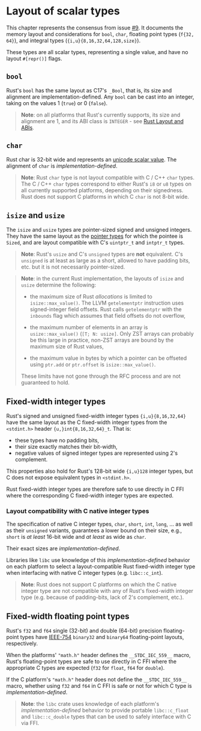 # Layout of scalar types

This chapter represents the consensus from issue [#9]. It documents the memory
layout and considerations for `bool`, `char`, floating point types (`f{32, 64}`), and integral types (`{i,u}{8,16,32,64,128,size}`).

These types are all scalar types, representing a single value, and have no
layout `#[repr()]` flags.

[#9]: https://github.com/rust-rfcs/unsafe-code-guidelines/issues/9

## `bool`

Rust's `bool` has the same layout as C17's` _Bool`, that is, its size and
alignment are implementation-defined. Any `bool` can be cast into an integer,
taking on the values 1 (`true`) or 0 (`false`).

> **Note**: on all platforms that Rust's currently supports, its size and
> alignment are 1, and its ABI class is `INTEGER` - see [Rust Layout and ABIs].

[Rust Layout and ABIs]: https://gankro.github.io/blah/rust-layouts-and-abis/#the-layoutsabis-of-builtins

## `char`

Rust char is 32-bit wide and represents an [unicode scalar value]. The alignment
of `char` is _implementation-defined_.

[unicode scalar value]: http://www.unicode.org/glossary/#unicode_scalar_value

> **Note**: Rust `char` type is not layout compatible with C / C++ `char` types.
> The C / C++ `char` types correspond to either Rust's `i8` or `u8` types on all
> currently supported platforms, depending on their signedness. Rust does not
> support C platforms in which C `char` is not 8-bit wide.

## `isize` and `usize`

The `isize` and `usize` types are pointer-sized signed and unsigned integers.
They have the same layout as the [pointer types] for which the pointee is
`Sized`, and are layout compatible with C's `uintptr_t` and `intptr_t` types.

> **Note**: Rust's `usize` and C's `unsigned` types are **not** equivalent. C's
> `unsigned` is at least as large as a short, allowed to have padding bits, etc.
> but it is not necessarily pointer-sized.

> **Note**: in the current Rust implementation, the layouts of `isize` and
> `usize` determine the following:
> 
> * the maximum size of Rust _allocations_ is limited to `isize::max_value()`.
>   The LLVM `getelementptr` instruction uses signed-integer field offsets. Rust
>   calls `getelementptr` with the `inbounds` flag which assumes that field
>   offsets do not overflow,
>
> * the maximum number of elements in an array is `usize::max_value()` (`[T; N:
>   usize]`. Only ZST arrays can probably be this large in practice, non-ZST
>   arrays are bound by the maximum size of Rust values,
>
> * the maximum value in bytes by which a pointer can be offseted using
>   `ptr.add` or `ptr.offset` is `isize::max_value()`.
>
> These limits have not gone through the RFC process and are not guaranteed to
> hold.

[pointer types]: ./pointers.md

## Fixed-width integer types

Rust's signed and unsigned fixed-width integer types `{i,u}{8,16,32,64}` have
the same layout as the C fixed-width integer types from the `<stdint.h>` header
`{u,}int{8,16,32,64}_t`. That is:

* these types have no padding bits,
* their size exactly matches their bit-width,
* negative values of signed integer types are represented using 2's complement.

This properties also hold for Rust's 128-bit wide `{i,u}128` integer types, but
C does not expose equivalent types in `<stdint.h>`.

Rust fixed-width integer types are therefore safe to use directly in C FFI where 
the corresponding C fixed-width integer types are expected.

### Layout compatibility with C native integer types

The specification of native C integer types, `char`, `short`, `int`, `long`,
... as well as their `unsigned` variants, guarantees a lower bound on their  size,
e.g., `short` is _at least_ 16-bit wide and _at least_ as wide as `char`.

Their exact sizes are _implementation-defined_. 

Libraries like `libc` use knowledge of this _implementation-defined_ behavior on
each platform to select a layout-compatible Rust fixed-width integer type when
interfacing with native C integer types (e.g. `libc::c_int`).

> **Note**: Rust does not support C platforms on which the C native integer type
> are not compatible with any of Rust's fixed-width integer type (e.g. because
> of padding-bits, lack of 2's complement, etc.).

## Fixed-width floating point types

Rust's `f32` and `f64` single (32-bit) and double (64-bit) precision
floating-point types have [IEEE-754] `binary32` and `binary64` floating-point
layouts, respectively.

When the platforms' `"math.h"` header defines the `__STDC_IEC_559__` macro,
Rust's floating-point types are safe to use directly in C FFI where the
appropriate C types are expected (`f32` for `float`, `f64` for `double`).

If the C platform's `"math.h"` header does not define the `__STDC_IEC_559__`
macro, whether using `f32` and `f64` in C FFI is safe or not for which C type is
_implementation-defined_.

> **Note**: the `libc` crate uses knowledge of each platform's
> _implementation-defined_ behavior to provide portable `libc::c_float` and
> `libc::c_double` types that can be used to safely interface with C via FFI.

[IEEE-754]: https://en.wikipedia.org/wiki/IEEE_754

